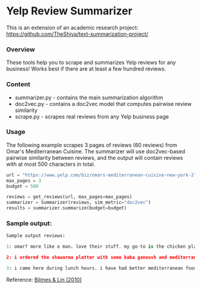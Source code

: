 # Yelp Review Summarizer

This is an extension of an academic research project: https://github.com/TheShiya/text-summarization-project/


### Overview

These tools help you to scrape and summarizes Yelp reviews for any business! Works best if there are at least a few hundred reviews.

### Content
* summarizer.py - contains the main summarization algorithm
* doc2vec.py - contains a doc2vec model that computes pairwise review similarity
* scrape.py - scrapes real reviews from any Yelp business page

### Usage

The following example scrapes 3 pages of reviews (60 reviews) from Omar's Mediterranean Cuisine. The summarizer will use doc2vec-based pairwise similarity between reviews, and the output will contain reviews with at most 500 characters in total.

```Python
url = "https://www.yelp.com/biz/omars-mediterranean-cuisine-new-york-2"
max_pages = 3
budget = 500

reviews = get_reviews(url, max_pages=max_pages)
summarizer = Summarizer(reviews, sim_metric="doc2vec")
results = summarizer.summarize(budget=budget)
```
### Sample output:
```Python
Sample output reviews:

1: omar? more like o man. love their stuff. my go-to is the chicken platter with falafel and eggplant salad. the eggplant salad is literally so so delicious, especially if you dip the pita bread in it. they make the falafels fresh (as in when you order, they scoop some of the falafel mix into the deep fryer). the portion is huge so you can split it up into two meals if you want, and they also give you a free baklava with every takeout order! i love baklava's and this tiny dessert after a delish meal is the perfect finishing touch.

2: i ordered the shawarma platter with some baba ganoush and mediterranean rice. it came with a side of baklava and lots of nice sauces (garlic, hot sauce). the food was yummy and the service was great. i def plan on reordering!

3: i came here during lunch hours. i have had better mediterranean food elsewhere. for instance in long island city, and in queens. the food in here is acceptable, but imo not worth for the price. perhaps because it is located in manhattan. i liked the dessert. it was fresh, tasty, and crunchy
```

Reference: [Bilmes & Lin (2010)](https://www.aclweb.org/anthology/N10-1134.pdf)
